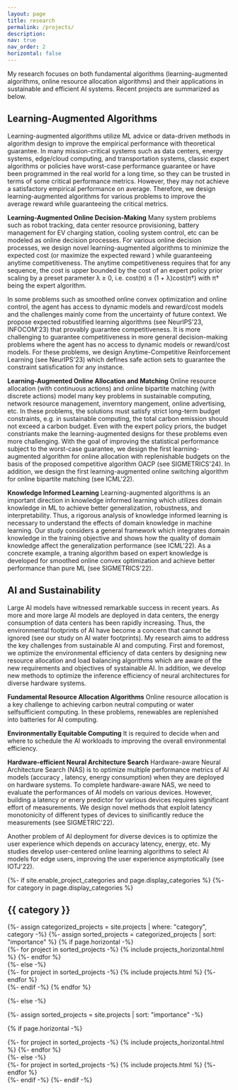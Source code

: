 ```yaml
---
layout: page
title: research
permalink: /projects/
description: 
nav: true
nav_order: 2
horizontal: false
---
```


My research focuses on both fundamental algorithms (learning-augmented algorithms, online resource allocation algorithms) and their applications in sustainable and efficient AI systems. Recent projects are summarized as below.

## Learning-Augmented Algorithms ##
Learning-augmented algorithms utilize ML advice or
data-driven methods in algorithm design to improve the empirical performance with theoretical guarantee. In many mission-critical systems such as data centers, energy systems, edge/cloud computing,
and transportation systems, classic expert
algorithms or policies have worst-case performance
guarantee or have been programmed in the real world for a
long time, so they can be trusted in terms of some critical
performance metrics. However, they may not achieve a satisfactory empirical performance on average. 
Therefore, we design learning-augmented algorithms for various problems to improve the average reward while guaranteeing the critical metrics.

**Learning-Augmented Online Decision-Making** 
Many system problems such as robot tracking, data center resource provisioning, battery management for EV charging station, cooling system control, etc can be modeled as online decision processes. For various online decision processes, we design novel learning-augmented algorithms to minimize the expected cost (or maximize the expected reward ) while guaranteeing anytime competitiveness. The anytime competitiveness requires that for any sequence, the cost is upper bounded by the cost of an expert policy prior scaling by a preset parameter λ ≥ 0, i.e. cost(π) ≤ (1 + λ)cost(π†) with π† being the expert algorithm. 

In some problems such as smoothed online convex optimization and online control, the agent has access to dynamic models and reward/cost models and the challenges mainly come from the uncertainty of future context. We propose expected robustified learning algorithms (see NeurIPS'23, INFOCOM'23) that provably guarantee competitiveness. It is more challenging to guarantee competitiveness in more general decision-making problems where the agent has no access to dynamic models or reward/cost models. For these problems, we design Anytime-Competitive Reinforcement Learning (see NeurIPS'23) which defines safe action sets to guarantee the constraint satisfication for any instance. 

**Learning-Augmented Online Allocation and Matching**
Online resource allocation (with continuous actions) and online bipartite matching (with discrete actions) model many key problems in sustainable computing, network resource management, inverntory mangement, online advertising, etc. In these problems, the solutions must satisfy strict long-term budget constraints, e.g. in sustainable computing, the total carbon emission should not exceed a carbon budget. 
Even with the expert policy priors, the budget constriants make the learning-augmented designs for these problems even more challenging. With the goal of improving the statistical performance subject to the worst-case guarantee, we design the first learning-augmented algorithm for online allocation with replenishable budgets on the basis of the proposed competitive algorithm OACP (see SIGMETRICS'24). In addition, we design the first learning-augmented online switching algorithm for online bipartite matching (see ICML'22). 

**Knowledge Informed Learning**
Learning-augmented algorithms is an important direction in knowledge informed learning which utilizes domain knowledge in ML to achieve better generalization, robustness, and interpretability. Thus, a rigorous analysis of knowledge informed learning is necessary to understand the effects of domain knowledge in machine learning. Our study considers a general framework which integrates domain knowledge in the training objective and shows how the quality of domain knowledge affect the generalization performance (see ICML'22). As a concrete example, a traning algorithm based on expert knowledge is developed for smoothed online convex optimization and achieve better performance than pure ML (see SIGMETRICS'22).



## AI and Sustainability ##
Large AI models have witnessed remarkable success in recent years. As more and more large AI models are deployed in data centers, the energy consumption of data centers has been rapidly increasing. Thus, the environmental footprints of AI have become a concern that cannot be ignored (see our study on AI water footprints). My research aims to address the key challenges from sustainable AI and computing. First and foremost, we optimize the environmental efficiency of data centers by designing new resource allocation and load balancing algorithms which are aware of the new requirements and objectives of systainable AI. In addition, we develop new methods to optimize the inference efficiency of neural architectures for diverse hardware systems.


**Fundamental Resource Allocation Algorithms**
Online resource allocation is a key challenge to achieving carbon neutral computing or water selfsufficient computing. In these problems, renewables are replenished into batteries for AI computing. 

**Environmentally Equitable Computing**
It is required to decide when and where to schedule the AI workloads to improving the overall environmental efficiency. 

**Hardware-efficient Neural Architecture Search**
Hardware-aware Neural Architecture Search (NAS) is to optimize multiple performance metrics of AI models (accuracy , latency, energy consumption) when they are deployed on hardware systems. To complete hardware-aware NAS, we need to evaluate the performances of AI models on various devices. However, building a latency or enery predictor for various devices requires significant effort of measurements. We design novel methods that exploit latency monotonicity of different types of devices to sinificantly reduce the measurements (see SIGMETRIC'22).

Another problem of AI deployment for diverse devices is to optimize the user experience which depends on accuracy latency, energy, etc. My studies develop user-centered online learning algorithms to select AI models for edge users, improving the user experience asymptotically (see IOTJ'22).

<!-- pages/projects.md -->
<div class="projects">
{%- if site.enable_project_categories and page.display_categories %}
  <!-- Display categorized projects -->
  {%- for category in page.display_categories %}
  <h2 class="category">{{ category }}</h2>
  {%- assign categorized_projects = site.projects | where: "category", category -%}
  {%- assign sorted_projects = categorized_projects | sort: "importance" %}
  <!-- Generate cards for each project -->
  {% if page.horizontal -%}
  <div class="container">
    <div class="row row-cols-2">
    {%- for project in sorted_projects -%}
      {% include projects_horizontal.html %}
    {%- endfor %}
    </div>
  </div>
  {%- else -%}
  <div class="grid">
    {%- for project in sorted_projects -%}
      {% include projects.html %}
    {%- endfor %}
  </div>
  {%- endif -%}
  {% endfor %}

{%- else -%}
<!-- Display projects without categories -->
  {%- assign sorted_projects = site.projects | sort: "importance" -%}
  <!-- Generate cards for each project -->
  {% if page.horizontal -%}
  <div class="container">
    <div class="row row-cols-2">
    {%- for project in sorted_projects -%}
      {% include projects_horizontal.html %}
    {%- endfor %}
    </div>
  </div>
  {%- else -%}
  <div class="grid">
    {%- for project in sorted_projects -%}
      {% include projects.html %}
    {%- endfor %}
  </div>
  {%- endif -%}
{%- endif -%}
</div>
